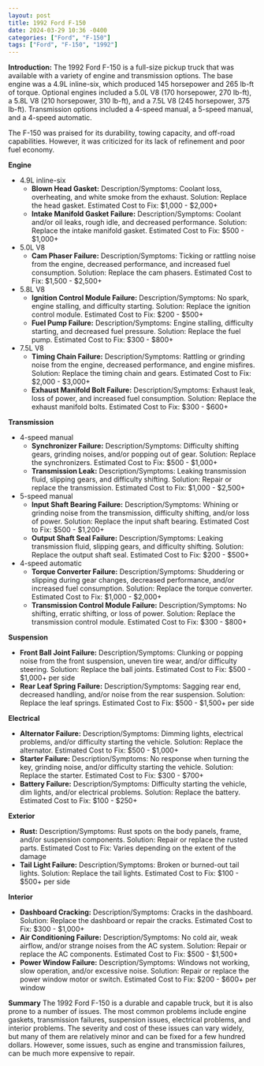```yaml
---
layout: post
title: 1992 Ford F-150
date: 2024-03-29 10:36 -0400
categories: ["Ford", "F-150"]
tags: ["Ford", "F-150", "1992"]
---
```

**Introduction:**
The 1992 Ford F-150 is a full-size pickup truck that was available with a variety of engine and transmission options. The base engine was a 4.9L inline-six, which produced 145 horsepower and 265 lb-ft of torque. Optional engines included a 5.0L V8 (170 horsepower, 270 lb-ft), a 5.8L V8 (210 horsepower, 310 lb-ft), and a 7.5L V8 (245 horsepower, 375 lb-ft). Transmission options included a 4-speed manual, a 5-speed manual, and a 4-speed automatic.

The F-150 was praised for its durability, towing capacity, and off-road capabilities. However, it was criticized for its lack of refinement and poor fuel economy.

**Engine**
* 4.9L inline-six
    * **Blown Head Gasket:** Description/Symptoms: Coolant loss, overheating, and white smoke from the exhaust. Solution: Replace the head gasket. Estimated Cost to Fix: $1,000 - $2,000+
    * **Intake Manifold Gasket Failure:** Description/Symptoms: Coolant and/or oil leaks, rough idle, and decreased performance. Solution: Replace the intake manifold gasket. Estimated Cost to Fix: $500 - $1,000+
* 5.0L V8
    * **Cam Phaser Failure:** Description/Symptoms: Ticking or rattling noise from the engine, decreased performance, and increased fuel consumption. Solution: Replace the cam phasers. Estimated Cost to Fix: $1,500 - $2,500+
* 5.8L V8
    * **Ignition Control Module Failure:** Description/Symptoms: No spark, engine stalling, and difficulty starting. Solution: Replace the ignition control module. Estimated Cost to Fix: $200 - $500+
    * **Fuel Pump Failure:** Description/Symptoms: Engine stalling, difficulty starting, and decreased fuel pressure. Solution: Replace the fuel pump. Estimated Cost to Fix: $300 - $800+
* 7.5L V8
    * **Timing Chain Failure:** Description/Symptoms: Rattling or grinding noise from the engine, decreased performance, and engine misfires. Solution: Replace the timing chain and gears. Estimated Cost to Fix: $2,000 - $3,000+
    * **Exhaust Manifold Bolt Failure:** Description/Symptoms: Exhaust leak, loss of power, and increased fuel consumption. Solution: Replace the exhaust manifold bolts. Estimated Cost to Fix: $300 - $600+

**Transmission**
* 4-speed manual
    * **Synchronizer Failure:** Description/Symptoms: Difficulty shifting gears, grinding noises, and/or popping out of gear. Solution: Replace the synchronizers. Estimated Cost to Fix: $500 - $1,000+
    * **Transmission Leak:** Description/Symptoms: Leaking transmission fluid, slipping gears, and difficulty shifting. Solution: Repair or replace the transmission. Estimated Cost to Fix: $1,000 - $2,500+
* 5-speed manual
    * **Input Shaft Bearing Failure:** Description/Symptoms: Whining or grinding noise from the transmission, difficulty shifting, and/or loss of power. Solution: Replace the input shaft bearing. Estimated Cost to Fix: $500 - $1,200+
    * **Output Shaft Seal Failure:** Description/Symptoms: Leaking transmission fluid, slipping gears, and difficulty shifting. Solution: Replace the output shaft seal. Estimated Cost to Fix: $200 - $500+
* 4-speed automatic
    * **Torque Converter Failure:** Description/Symptoms: Shuddering or slipping during gear changes, decreased performance, and/or increased fuel consumption. Solution: Replace the torque converter. Estimated Cost to Fix: $1,000 - $2,000+
    * **Transmission Control Module Failure:** Description/Symptoms: No shifting, erratic shifting, or loss of power. Solution: Replace the transmission control module. Estimated Cost to Fix: $300 - $800+

**Suspension**
* **Front Ball Joint Failure:** Description/Symptoms: Clunking or popping noise from the front suspension, uneven tire wear, and/or difficulty steering. Solution: Replace the ball joints. Estimated Cost to Fix: $500 - $1,000+ per side
* **Rear Leaf Spring Failure:** Description/Symptoms: Sagging rear end, decreased handling, and/or noise from the rear suspension. Solution: Replace the leaf springs. Estimated Cost to Fix: $500 - $1,500+ per side

**Electrical**
* **Alternator Failure:** Description/Symptoms: Dimming lights, electrical problems, and/or difficulty starting the vehicle. Solution: Replace the alternator. Estimated Cost to Fix: $500 - $1,000+
* **Starter Failure:** Description/Symptoms: No response when turning the key, grinding noise, and/or difficulty starting the vehicle. Solution: Replace the starter. Estimated Cost to Fix: $300 - $700+
* **Battery Failure:** Description/Symptoms: Difficulty starting the vehicle, dim lights, and/or electrical problems. Solution: Replace the battery. Estimated Cost to Fix: $100 - $250+

**Exterior**
* **Rust:** Description/Symptoms: Rust spots on the body panels, frame, and/or suspension components. Solution: Repair or replace the rusted parts. Estimated Cost to Fix: Varies depending on the extent of the damage
* **Tail Light Failure:** Description/Symptoms: Broken or burned-out tail lights. Solution: Replace the tail lights. Estimated Cost to Fix: $100 - $500+ per side

**Interior**
* **Dashboard Cracking:** Description/Symptoms: Cracks in the dashboard. Solution: Replace the dashboard or repair the cracks. Estimated Cost to Fix: $300 - $1,000+
* **Air Conditioning Failure:** Description/Symptoms: No cold air, weak airflow, and/or strange noises from the AC system. Solution: Repair or replace the AC components. Estimated Cost to Fix: $500 - $1,500+
* **Power Window Failure:** Description/Symptoms: Windows not working, slow operation, and/or excessive noise. Solution: Repair or replace the power window motor or switch. Estimated Cost to Fix: $200 - $600+ per window

**Summary**
The 1992 Ford F-150 is a durable and capable truck, but it is also prone to a number of issues. The most common problems include engine gaskets, transmission failures, suspension issues, electrical problems, and interior problems. The severity and cost of these issues can vary widely, but many of them are relatively minor and can be fixed for a few hundred dollars. However, some issues, such as engine and transmission failures, can be much more expensive to repair.
